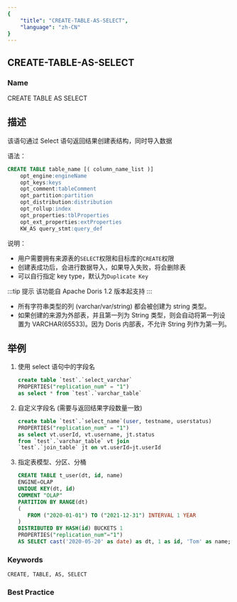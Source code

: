 ```yaml
---
{
    "title": "CREATE-TABLE-AS-SELECT",
    "language": "zh-CN"
}
---
```


## CREATE-TABLE-AS-SELECT

### Name

CREATE TABLE AS SELECT

## 描述

该语句通过 Select 语句返回结果创建表结构，同时导入数据

语法：

```sql
CREATE TABLE table_name [( column_name_list )]
    opt_engine:engineName
    opt_keys:keys
    opt_comment:tableComment
    opt_partition:partition
    opt_distribution:distribution
    opt_rollup:index
    opt_properties:tblProperties
    opt_ext_properties:extProperties
    KW_AS query_stmt:query_def
 ```

说明：

- 用户需要拥有来源表的`SELECT`权限和目标库的`CREATE`权限
- 创建表成功后，会进行数据导入，如果导入失败，将会删除表
- 可以自行指定 key type，默认为`Duplicate Key`


:::tip 提示
该功能自 Apache Doris  1.2 版本起支持
:::

- 所有字符串类型的列 (varchar/var/string) 都会被创建为 string 类型。
- 如果创建的来源为外部表，并且第一列为 String 类型，则会自动将第一列设置为 VARCHAR(65533)。因为 Doris 内部表，不允许 String 列作为第一列。



## 举例

1. 使用 select 语句中的字段名

    ```sql
    create table `test`.`select_varchar` 
    PROPERTIES("replication_num" = "1") 
    as select * from `test`.`varchar_table`
    ```

2. 自定义字段名 (需要与返回结果字段数量一致)
    ```sql
    create table `test`.`select_name`(user, testname, userstatus) 
    PROPERTIES("replication_num" = "1") 
    as select vt.userId, vt.username, jt.status 
    from `test`.`varchar_table` vt join 
    `test`.`join_table` jt on vt.userId=jt.userId
    ```

3. 指定表模型、分区、分桶
    ```sql
    CREATE TABLE t_user(dt, id, name)
    ENGINE=OLAP
    UNIQUE KEY(dt, id)
    COMMENT "OLAP"
    PARTITION BY RANGE(dt)
    (
       FROM ("2020-01-01") TO ("2021-12-31") INTERVAL 1 YEAR
    )
    DISTRIBUTED BY HASH(id) BUCKETS 1
    PROPERTIES("replication_num"="1")
    AS SELECT cast('2020-05-20' as date) as dt, 1 as id, 'Tom' as name;
    ```
   
### Keywords

    CREATE, TABLE, AS, SELECT

### Best Practice

